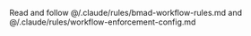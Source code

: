 Read and follow @/.claude/rules/bmad-workflow-rules.md and @/.claude/rules/workflow-enforcement-config.md